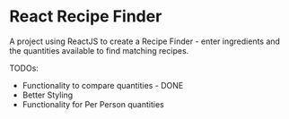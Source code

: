 # React Recipe Finder

A project using ReactJS to create a Recipe Finder - enter ingredients and the quantities available to find matching recipes.

TODOs:

* Functionality to compare quantities - DONE
* Better Styling
* Functionality for Per Person quantities